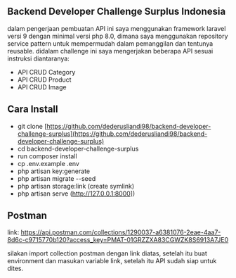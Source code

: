 ## Backend Developer Challenge Surplus Indonesia

dalam pengerjaan pembuatan API ini saya menggunakan framework laravel versi 9 dengan minimal versi php 8.0, dimana saya menggunakan repository service pattern untuk mempermudah dalam pemanggilan dan tentunya reusable. didalam challenge ini saya mengerjakan beberapa API sesuai instruksi diantaranya:
- API CRUD Category
- API CRUD Product
- API CRUD Image

## Cara Install
- git clone [https://github.com/dederusliandi98/backend-developer-challenge-surplus](https://github.com/dederusliandi98/backend-developer-challenge-surplus)
- cd backend-developer-challenge-surplus
- run composer install
- cp .env.example .env
- php artisan key:generate
- php artisan migrate --seed
- php artisan storage:link (create symlink)
- php artisan serve (http://127.0.0.1:8000])

## Postman
link: https://api.postman.com/collections/1290037-a6381076-2eae-4aa7-8d6c-c9715770b120?access_key=PMAT-01GRZZXA83CGWZK8S6913A7JE0

silakan import collection postman dengan link diatas, setelah itu buat environment dan masukan variable link, setelah itu API sudah siap untuk dites.
